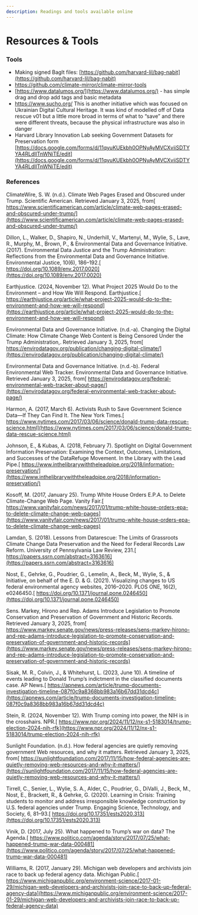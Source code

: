 ```yaml
---
description: Readings and tools available online
---
```


# Resources & Tools

### Tools

* Making signed BagIt files: [https://github.com/harvard-lil/bag-nabit](https://github.com/harvard-lil/bag-nabit)
* https://github.com/climate-mirror/climate-mirror-tools
* [https://www.datalumos.org/](https://www.datalumos.org/) - has simple drag and drop add tags and basic metadata
* https://www.sucho.org/ This is another initiative which was focused on Ukrainian Digital Cultural Heritage. It was kind of modelled off of Data rescue v01 but a little more broad in terms of what to “save” and there were different threats, because the physical infrastructure was also in danger
* Harvard Library Innovation Lab seeking Government Datasets for Preservation form [https://docs.google.com/forms/d/11qyuKUEkbh0OPNyAyMVCXviiSDTYYA4RLdIlTnWNiTE/edit](https://docs.google.com/forms/d/11qyuKUEkbh0OPNyAyMVCXviiSDTYYA4RLdIlTnWNiTE/edit)

### References

ClimateWire, S. W. (n.d.). Climate Web Pages Erased and Obscured under Trump. Scientific American. Retrieved January 3, 2025, from[ https://www.scientificamerican.com/article/climate-web-pages-erased-and-obscured-under-trump/](https://www.scientificamerican.com/article/climate-web-pages-erased-and-obscured-under-trump/)

Dillon, L., Walker, D., Shapiro, N., Underhill, V., Martenyi, M., Wylie, S., Lave, R., Murphy, M., Brown, P., & Environmental Data and Governance Initiative. (2017). Environmental Data Justice and the Trump Administration: Reflections from the Environmental Data and Governance Initiative. Environmental Justice, 10(6), 186–192.[ https://doi.org/10.1089/env.2017.0020](https://doi.org/10.1089/env.2017.0020)

Earthjustice. (2024, November 12). What Project 2025 Would Do to the Environment – and How We Will Respond. Earthjustice.[ https://earthjustice.org/article/what-project-2025-would-do-to-the-environment-and-how-we-will-respond](https://earthjustice.org/article/what-project-2025-would-do-to-the-environment-and-how-we-will-respond)

Environmental Data and Governance Initiative. (n.d.-a). Changing the Digital Climate: How Climate Change Web Content is Being Censored Under the Trump Administration,. Retrieved January 3, 2025, from[ https://envirodatagov.org/publication/changing-digital-climate/](https://envirodatagov.org/publication/changing-digital-climate/)

Environmental Data and Governance Initiative. (n.d.-b). Federal Environmental Web Tracker. Environmental Data and Governance Initiative. Retrieved January 3, 2025, from[ https://envirodatagov.org/federal-environmental-web-tracker-about-page/](https://envirodatagov.org/federal-environmental-web-tracker-about-page/)

Harmon, A. (2017, March 6). Activists Rush to Save Government Science Data—If They Can Find It. The New York Times.[ https://www.nytimes.com/2017/03/06/science/donald-trump-data-rescue-science.html](https://www.nytimes.com/2017/03/06/science/donald-trump-data-rescue-science.html)

Johnson, E., & Kubas, A. (2018, February 7). Spotlight on Digital Government Information Preservation: Examining the Context, Outcomes, Limitations, and Successes of the DataRefuge Movement. In the Library with the Lead Pipe.[ https://www.inthelibrarywiththeleadpipe.org/2018/information-preservation/](https://www.inthelibrarywiththeleadpipe.org/2018/information-preservation/)

Kosoff, M. (2017, January 25). Trump White House Orders E.P.A. to Delete Climate-Change Web Page. Vanity Fair.[ https://www.vanityfair.com/news/2017/01/trump-white-house-orders-epa-to-delete-climate-change-web-pages](https://www.vanityfair.com/news/2017/01/trump-white-house-orders-epa-to-delete-climate-change-web-pages)

Lamdan, S. (2018). Lessons from Datarescue: The Limits of Grassroots Climate Change Data Preservation and the Need for Federal Records Law Reform. University of Pennsylvania Law Review, 231.[ https://papers.ssrn.com/abstract=3163616](https://papers.ssrn.com/abstract=3163616)

Nost, E., Gehrke, G., Poudrier, G., Lemelin, A., Beck, M., Wylie, S., & Initiative, on behalf of the E. D. & G. (2021). Visualizing changes to US federal environmental agency websites, 2016–2020. PLOS ONE, 16(2), e0246450.[ https://doi.org/10.1371/journal.pone.0246450](https://doi.org/10.1371/journal.pone.0246450)

Sens. Markey, Hirono and Rep. Adams Introduce Legislation to Promote Conservation and Preservation of Government and Historic Records. Retrieved January 3, 2025, from[ https://www.markey.senate.gov/news/press-releases/sens-markey-hirono-and-rep-adams-introduce-legislation-to-promote-conservation-and-preservation-of-government-and-historic-records](https://www.markey.senate.gov/news/press-releases/sens-markey-hirono-and-rep-adams-introduce-legislation-to-promote-conservation-and-preservation-of-government-and-historic-records)

Sisak, M. R., Colvin, J., & Whitehurst, L. (2023, June 10). A timeline of events leading to Donald Trump’s indictment in the classified documents case. AP News.[ https://apnews.com/article/trump-documents-investigation-timeline-087f0c9a8368bb983a16b67dd31dcd4c](https://apnews.com/article/trump-documents-investigation-timeline-087f0c9a8368bb983a16b67dd31dcd4c)

Stein, R. (2024, November 12). With Trump coming into power, the NIH is in the crosshairs. NPR.[ https://www.npr.org/2024/11/12/nx-s1-5183014/trump-election-2024-nih-rfk](https://www.npr.org/2024/11/12/nx-s1-5183014/trump-election-2024-nih-rfk)

Sunlight Foundation. (n.d.). How federal agencies are quietly removing government Web resources, and why it matters. Retrieved January 3, 2025, from[ https://sunlightfoundation.com/2017/11/15/how-federal-agencies-are-quietly-removing-web-resources-and-why-it-matters/](https://sunlightfoundation.com/2017/11/15/how-federal-agencies-are-quietly-removing-web-resources-and-why-it-matters/)

Tirrell, C., Senier, L., Wylie, S. A., Alder, C., Poudrier, G., DiValli, J., Beck, M., Nost, E., Brackett, R., & Gehrke, G. (2020). Learning in Crisis: Training students to monitor and address irresponsible knowledge construction by U.S. federal agencies under Trump. Engaging Science, Technology, and Society, 6, 81–93.[ https://doi.org/10.17351/ests2020.313](https://doi.org/10.17351/ests2020.313)

Vinik, D. (2017, July 25). What happened to Trump’s war on data? The Agenda.[ https://www.politico.com/agenda/story/2017/07/25/what-happened-trump-war-data-000481](https://www.politico.com/agenda/story/2017/07/25/what-happened-trump-war-data-000481)

Williams, R. (2017, January 29). Michigan web developers and archivists join race to back up federal agency data. Michigan Public.[ https://www.michiganpublic.org/environment-science/2017-01-29/michigan-web-developers-and-archivists-join-race-to-back-up-federal-agency-data](https://www.michiganpublic.org/environment-science/2017-01-29/michigan-web-developers-and-archivists-join-race-to-back-up-federal-agency-data)
